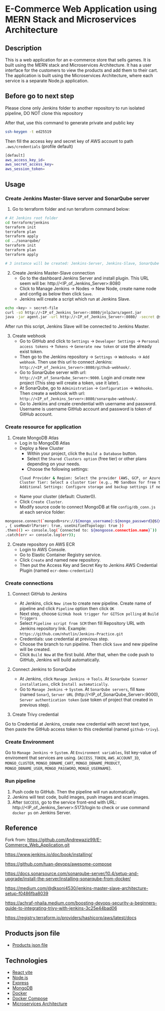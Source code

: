 # E-Commerce Web Application using MERN Stack and Microservices Architecture

## Description
This is a web application for an e-commerce store that sells games. It is built using the MERN stack and Microservices Architecture. It has a user interface for the customers to view the products and add them to their cart. The application is built using the Microservices Architecture, where each service is a separate Node.js application.

## Before go to next step
Please clone only Jenkins folder to another repository to run isolated pipeline, DO NOT clone this repository

After that, use this command to generate private and public key
```bash
ssh-keygen -t ed25519
```
Then fill the access key and secret key of AWS account to path `.aws/credentials` (profile default)
```bash
[default]
aws_access_key_id=
aws_secret_access_key=
aws_session_token=
```
## Usage

### Create Jenkins Master-Slave server and SonarQube server

1. Go to terraform folder and run terraform command below:
```bash
# At Jenkins root folder
cd terraform/jenkins
terraform init
terraform plan
terraform apply
cd ../sonarqube/
terraform init
terraform plan
terraform apply

# 3 instance will be created: Jenkins-Server, Jenkins-Slave, SonarQube
```

2. Create Jenkins Master-Slave connection
    - Go to the dashboard Jenkins Server and install plugin. This URL seem will be: http://<IP_of_Jenkins_Server>:8080
    - Click to Manage Jenkins -> Nodes -> New Node, create name node and config as below then click `Save`.
    - Jenkins will create a script which run at Jenkins Slave.
```bash
echo <key> > secret-file
curl -sO http://<IP_of_Jenkins_Server>:8080/jnlpJars/agent.jar
java -jar agent.jar -url http://<IP_of_Jenkins_Server>:8080/ -secret @secret-file -name node -webSocket -workDir "/opt/build"
```
After run this script, Jenkins Slave will be connected to Jenkins Master.

3. Create webhook
    - Go to GitHub and click to `Settings` -> `Developer Settings` -> `Personal access tokens` -> `Tokens` -> `Generate new token` or use the already exist token.
    - Then go to the Jenkins repository -> `Settings` -> `Webhooks` -> `Add webhook`. Then use this url to connect Jenkins: `http://<IP_of_Jenkins_Server>:8080/github-webhook/`.
    - Go to SonarQube server with url: `http://<IP_of_SonarQube_Server>:9000`. Login and create new project (This step will create a token, use it later).
    - At SonarQube, go to `Administration` -> `Configuration` -> `Webhooks`. Then create a webhook with url: `http://<IP_of_Jenkins_Server>:8080/sonarqube-webhook/`.
    - Go to Jenkins and create crendential with username and password. Username is username GitHub account and password is token of GitHub account.

### Create resource for application
1. Create MongoDB Atlas
    - Log in to MongoDB Atlas
    - Deploy a New Cluster
        + Within your project, click the `Build a Database` button.
        + Select the `Shared Clusters option` (free tier) or other plans depending on your needs.
        + Choose the following settings:
        ```bash
        Cloud Provider & Region: Select the provider (AWS, GCP, or Azure) and region closest to your application or user base.
        Cluster Tier: Select a cluster tier (e.g., M0 Sandbox for free tier).
        Additional Settings: Configure storage and backup settings if needed.
        ```
    - Name your cluster (default: Cluster0).
    - Click `Create Cluster`.
    - Modify source code to connect MongoDB at file `config/db_conn.js` at each service folder:

```bash
mongoose.connect(`mongodb+srv://${mongo_username}:${mongo_password}@${mongo_cluster}/${mongo_database}?retryWrites=true&w=majority`
, { useNewUrlParser: true, useUnifiedTopology: true })
.then(() => console.log(`Connected to: ${mongoose.connection.name}`))
.catch(err => console.log(err));
```

2. Create repository on AWS ECR
    - Login to AWS Console.
    - Go to Elastic Container Registry service.
    - Click `Create` and named new repository.
    - Then put the Access Key and Secret Key to Jenkins AWS Credential Plugin (named `ecr-demo-credential`) 

### Create connections
1. Connect GitHub to Jenkins
    - At Jenkins, click `New item` to create new pipeline. Create name of pipeline and click `Pipeline` option then click `OK`
    - Next step, choose `GitHub hook trigger for GITScm polling` at `Build Triggers`
    - Select `Pipeline script from SCM` then fill Repository URL with Jenkins repository link. Example: `https://github.com/nhutlin/Jenkins-Practice.git`
    - Credentials: use credential at previous step.
    - Choose the branch to run pipeline. Then click `Save` and new pipeline will be created.
    - Click `Build Now` at the first build. After that, when the code push to GitHub, Jenkins will build automatically.

2. Connect Jenkins to SonarQube
    - At Jenkins, click `Manage Jenkins` -> `Tools`. At `SonarQube Scanner installations`, click `Install automatically`.
    - Go to `Manage Jenkins` -> `System`. At `SonarQube servers`, fill `Name` (named `Sonar`), `Server URL` (http://<IP_of_SonarQube_Server>:9000), `Server authentication token` (use token of project that created in previous step).

3. Create Trivy credential

Go to Credential at Jenkins, create new credential with secret text type, then paste the GitHub access token to this credential (named `github-trivy`).

### Create Environment

Go to `Manage Jenkins` -> `System`. At `Environment variables`, list key-value of enviroment that services are using. (`ACCESS_TOKEN`, `AWS_ACCOUNT_ID`, `MONGO_CLUSTER`, `MONGO_DBNAME_CART`, `MONGO_DBNAME_PRODUCT`, `MONGO_DBNAME_USER`, `MONGO_PASSWORD`, `MONGO_USERNAME`).

### Run pipeline
1. Push code to GitHub. Then the pipeline will run automatically.
2. Jenkins will test code, build images, push images and scan images.
3. After `SUCCESS`, go to the service front-end with URL: http://<IP_of_Jenkins_Server>:5173/login to check or use command `docker ps` on Jenkins Server.

## Reference

Fork from: https://github.com/Andrewaziz99/E-Commerce_Web_Application.git 

https://www.jenkins.io/doc/book/installing/

https://github.com/tuan-devops/awesome-compose

https://docs.sonarsource.com/sonarqube-server/10.4/setup-and-upgrade/install-the-server/installing-sonarqube-from-docker/

https://medium.com/@dksoni4530/jenkins-master-slave-architecture-setup-f0486fba8039 

https://achraf-nhaila.medium.com/boosting-devops-security-a-beginners-guide-to-integrating-trivy-with-jenkins-3c25e44bad06 

https://registry.terraform.io/providers/hashicorp/aws/latest/docs

## Products json file
- [Products json file](https://github.com/Andrewaziz99/E-Commerce_Web_Application/blob/main/products.json)

## Technologies
- [React vite](https://vitejs.dev/)
- [Node.js](https://nodejs.org/en/)
- [Express](https://expressjs.com/)
- [MongoDB](https://www.mongodb.com/)
- [Docker](https://www.docker.com/)
- [Docker Compose](https://docs.docker.com/compose/)
- [Microservices Architecture]()
